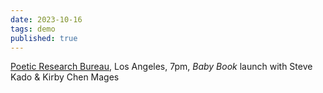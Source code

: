 ```yaml
---
date: 2023-10-16
tags: demo
published: true
---
```

[Poetic Research Bureau](https://www.poeticresearch.com/), Los Angeles, 7pm, *Baby Book* launch with Steve Kado & Kirby Chen Mages
